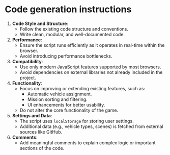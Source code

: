 # Code generation instructions

1. **Code Style and Structure**:
   - Follow the existing code structure and conventions.
   - Write clean, modular, and well-documented code.
2. **Performance**:
   - Ensure the script runs efficiently as it operates in real-time within the browser.
   - Avoid introducing performance bottlenecks.
3. **Compatibility**:
   - Use only modern JavaScript features supported by most browsers.
   - Avoid dependencies on external libraries not already included in the project.
4. **Functionality**:
   - Focus on improving or extending existing features, such as:
     - Automatic vehicle assignment.
     - Mission sorting and filtering.
     - UI enhancements for better usability.
   - Do not alter the core functionality of the game.
5. **Settings and Data**:
   - The script uses `localStorage` for storing user settings.
   - Additional data (e.g., vehicle types, scenes) is fetched from external sources like GitHub.
6. **Comments**:
   - Add meaningful comments to explain complex logic or important sections of the code.

